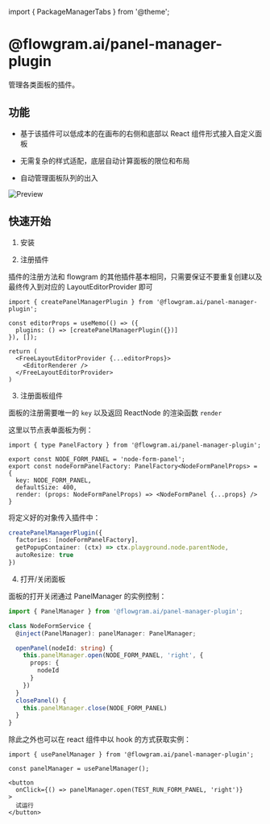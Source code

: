 import { PackageManagerTabs } from '@theme';

# @flowgram.ai/panel-manager-plugin

管理各类面板的插件。

## 功能

* 基于该插件可以低成本的在画布的右侧和底部以 React 组件形式接入自定义面板

* 无需复杂的样式适配，底层自动计算面板的限位和布局

* 自动管理面板队列的出入

![Preview](@/public/plugin/panel-manager-1.png)

## 快速开始

1. 安装

<PackageManagerTabs command="install @flowgram.ai/panel-manager-plugin" />

2. 注册插件

插件的注册方法和 flowgram 的其他插件基本相同，只需要保证不要重复创建以及最终传入到对应的 LayoutEditorProvider 即可

```tsx
import { createPanelManagerPlugin } from '@flowgram.ai/panel-manager-plugin';

const editorProps = useMemo(() => ({
  plugins: () => [createPanelManagerPlugin({})]
}), []);

return (
  <FreeLayoutEditorProvider {...editorProps}>
    <EditorRenderer />
  </FreeLayoutEditorProvider>
)
```

3. 注册面板组件

面板的注册需要唯一的 `key` 以及返回 ReactNode 的渲染函数 `render`

这里以节点表单面板为例：

```tsx pure
import { type PanelFactory } from '@flowgram.ai/panel-manager-plugin';

export const NODE_FORM_PANEL = 'node-form-panel';
export const nodeFormPanelFactory: PanelFactory<NodeFormPanelProps> = {
  key: NODE_FORM_PANEL,
  defaultSize: 400,
  render: (props: NodeFormPanelProps) => <NodeFormPanel {...props} />
}
```

将定义好的对象传入插件中：

```ts pure
createPanelManagerPlugin({
  factories: [nodeFormPanelFactory],
  getPopupContainer: (ctx) => ctx.playground.node.parentNode,
  autoResize: true
})
```

4. 打开/关闭面板

面板的打开关闭通过 PanelManager 的实例控制：

```ts
import { PanelManager } from '@flowgram.ai/panel-manager-plugin';

class NodeFormService {
  @inject(PanelManager): panelManager: PanelManager;

  openPanel(nodeId: string) {
    this.panelManager.open(NODE_FORM_PANEL, 'right', {
      props: {
        nodeId
      }
    })
  }
  closePanel() {
    this.panelManager.close(NODE_FORM_PANEL)
  }
}
```

除此之外也可以在 react 组件中以 hook 的方式获取实例：

```tsx
import { usePanelManager } from '@flowgram.ai/panel-manager-plugin';

const panelManager = usePanelManager();

<button
  onClick={() => panelManager.open(TEST_RUN_FORM_PANEL, 'right')}
>
  试运行
</button>
```
